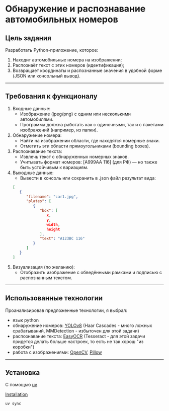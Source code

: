 # Обнаружение и распознавание автомобильных номеров

## Цель задания

Разработать Python-приложение, которое:

1. Находит автомобильные номера на изображении;
2. Распознаёт текст с этих номеров (идентификация);
3. Возвращает координаты и распознанные значения в удобной форме (JSON
   или консольный вывод).

---

## Требования к функционалу

1. Входные данные:
    - Изображение (jpeg/png) с одним или несколькими автомобилями.
    - Программа должна работать как с одиночными, так и с пакетами
      изображений (например, из папки).
2. Обнаружение номера:
    - Найти на изображении области, где находятся номерные знаки.
    - Отметить эти области прямоугольниками (bounding boxes).
3. Распознавание текста:
    - Извлечь текст с обнаруженных номерных знаков.
    - Учитывать формат номеров: [A999AA 116] (для РФ) — но также быть
      устойчивым к вариациям.
4. Выходные данные:
    - Вывести в консоль или сохранить в .json файл результат вида:
   ```json
   [
      {
         "filename": "car1.jpg",
         "plates": [
            {
               "box": [
                  x,
                  y,
                  width,
                  height
               ],
               "text": "A123BC 116"
            }
         ]
      }
   ]
   ```
5. Визуализация (по желанию):
    - Отобразить изображение с обведёнными рамками и подписью с
      распознанным текстом.

--- 

## Использованные технологии

Проанализировав предложенные технологии, я выбрал:

- язык python
- обнаружение номеров: [YOLOv8](https://github.com/ultralytics/ultralytics) (Haar Cascades - много ложных срабатываний,
  MMDetection - избыточен для этой задачи)
- распознавание текста: [EasyOCR](https://github.com/JaidedAI/EasyOCR) (Tesseract - для этой задачи придется делать
  больше настроек, то есть не так хорош "из
  коробки")
- работа с изображениями: [OpenCV](https://github.com/opencv/opencv), [Pillow](https://github.com/python-pillow/Pillow)

---

## Установка

С помощью [uv](https://docs.astral.sh/uv/)

[Installation](https://docs.astral.sh/uv/getting-started/installation/)

```bash
uv sync
```

